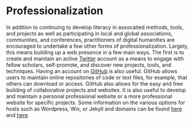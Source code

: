 # Professionalization

In addition to continuing to develop literacy in assocaited methods, tools, and projects as well as participating in local and global associations, communities, and conferences, practitioners of digital humanities are encouraged to undertake a few other forms of professionalization. Largely, this means building up a web presence in a few main ways. The first is to create and maintain an active [Twitter](https://twitter.com/) account as a means to engage with fellow scholars, self-promote, and discover new projects, tools, and techniques. Having an account on [GitHub](https://github.com/github) is also useful. GitHub allows users to maintain online repositories of code or text files, for example, that others can download or access. GitHub also allows for the easy and free building of collaborative projects and websites. It is also useful to develop and maintain a personal professional website or a more professional website for specific projects. Some information on the various options for hosts such as Wordpress, Wix, or Jekyll and domains can be found [here](https://townsendcenter.berkeley.edu/blog/personal-academic-webpages-update-how-to%E2%80%99s-and-tips-2015) and [here](https://www.insidehighered.com/blogs/gradhacker/where-begin-building-website).
